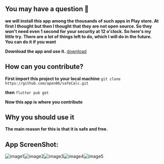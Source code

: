 ## You may have a question 🤔

**we will install this app among the thousands of such apps in Play store. At first I thought but then I thought that they are not open source. So they won't need even 1 second for your security at 12 o'clock. So here's my little try. There are a lot of things left to do, which I will do in the future. You can do it if you want**

**Download the app and use it.** [download](https://github.com/apon06/safeCalc/releases/tag/version_0)

## How can you contribute?

**First import this project to your local machine** `git clone https://github.com/apon06/safeCalc.git`

**then** `flutter pub get`

**Now this app is where you contribute**

## Why you should use it

**The main reason for this is that it is safe and free.**

## App ScreenShot:

![image1](https://i.postimg.cc/KjpxDMGs/image1.png)![image2](https://i.postimg.cc/GtmbDQCy/image2.png)![image3](https://i.postimg.cc/mZmLs0YN/image3.png)![image4](https://i.postimg.cc/mDwbhn04/image4.png)![image5](https://i.postimg.cc/J4t14PKw/image5.png)
